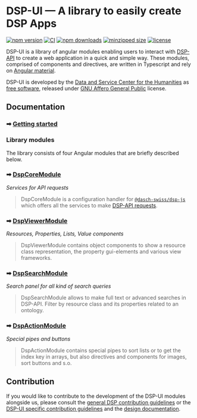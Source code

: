 # DSP-UI &mdash; A library to easily create DSP Apps

[![npm version](https://badge.fury.io/js/%40dasch-swiss%2Fdsp-ui.svg)](https://www.npmjs.com/package/@dasch-swiss/dsp-ui)
[![CI](https://github.com/dasch-swiss/dsp-ui-lib/workflows/CI/badge.svg)](https://github.com/dasch-swiss/dsp-ui-lib/actions?query=workflow%3ACI)
[![npm downloads](https://img.shields.io/npm/dt/@dasch-swiss/dsp-ui.svg?style=flat)](https://www.npmjs.com/package/@dasch-swiss/dsp-ui)
[![minzipped size](https://img.shields.io/bundlephobia/minzip/@dasch-swiss/dsp-ui.svg?style=flat)](https://www.npmjs.com/package/@dasch-swiss/dsp-ui)
[![license](https://img.shields.io/npm/l/@dasch-swiss/dsp-ui.svg?style=flat)](https://github.com/dasch-swiss/dsp-ui-lib/blob/main/LICENSE)

<!-- This is the demo and developing environment for the [DSP-UI library (@dasch-swiss/dsp-ui)](https://www.npmjs.com/package/@dasch-swiss/dsp-ui). -->

DSP-UI is a library of angular modules enabling users to interact with [DSP-API](https://docs.dasch.swiss/developers/knora/api-reference/) to create a web application in a quick and simple way. These modules, comprised of components and directives, are written in Typescript and rely on [Angular material](https://material.angular.io).

DSP-UI is developed by the [Data and Service Center for the Humanities](https://dasch.swiss) as [free software](http://www.gnu.org/philosophy/free-sw.en.html),
released under [GNU Affero General Public](http://www.gnu.org/licenses/agpl-3.0.en.html) license.

## Documentation

### ➡ [Getting started](https://dasch-swiss.github.io/dsp-ui-lib/how-to-use/getting-started/)

### Library modules

The library consists of four Angular modules that are briefly described below.

### ➡ [DspCoreModule](https://dasch-swiss.github.io/dsp-ui-lib/how-to-use/core/)

*Services for API requests*
> DspCoreModule is a configuration handler for [`@dasch-swiss/dsp-js`](https://www.npmjs.com/package/@dasch-swiss/dsp-js) which offers all the services to make [DSP-API requests](https://docs.dasch.swiss/developers/knora/api-reference/queries/).

### ➡ [DspViewerModule](https://dasch-swiss.github.io/dsp-ui-lib/how-to-use/viewer/)

*Resources, Properties, Lists, Value components*
> DspViewerModule contains object components to show a resource class representation, the property gui-elements and various view frameworks.

### ➡ [DspSearchModule](https://dasch-swiss.github.io/dsp-ui-lib/how-to-use/search/)

*Search panel for all kind of search queries*
> DspSearchModule allows to make full text or advanced searches in DSP-API. Filter by resource class and its properties related to an ontology.

### ➡ [DspActionModule](https://dasch-swiss.github.io/dsp-ui-lib/how-to-use/action/)

*Special pipes and buttons*
> DspActionModule contains special pipes to sort lists or to get the index key in arrays, but also directives and components for images, sort buttons and s.o.

## Contribution

If you would like to contribute to the development of the DSP-UI modules alongside us, please consult the  [general DSP contribution guidelines](https://docs.dasch.swiss/developers/dsp/contribution/) or the [DSP-UI specific contribution guidelines](https://dasch-swiss.github.io/dsp-ui-lib/how-to-contribute/) and the [design documentation](https://dasch-swiss.github.io/dsp-ui-lib/how-to-contribute/design-documentation/).
